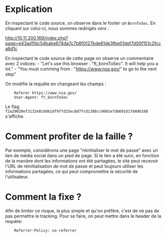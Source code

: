 # Explication

En inspectant le code source, on observe dans le footer un `BornToSec`.
En cliquant sur celui-ci, nous sommes redirigés vers :

http://10.11.200.169/index.php?page=e43ad1fdc54babe674da7c7b8f0127bde61de3fbe01def7d00f151c2fcca6d1c

En inspectant le code source de cette page on observe un commentaire avec 2 indices:
    - "Let's use this browser : "ft_bornToSec". It will help you a lot."
    - "You must cumming from : "https://www.nsa.gov/" to go to the next step"
  
On modifie la requête en changeant les champs :
```
    Referer https://www.nsa.gov/ 
	User-Agent: ft_bornToSec
```

Le flag `f2a29020ef3132e01dd61df97fd33ec8d7fcd1388cc9601e7db691d17d4d6188` s'affiche.

# Comment profiter de la faille ?

Par exemple, considérons une page "réinitialiser le mot de passe" avec un lien de média social dans un pied de page. Si le lien a été suivi, en fonction de la manière dont les informations ont été partagées, le site  peut recevoir l'URL de réinitialisation de mot de passe et peut toujours utiliser les informations partagées, ce qui peut compromettre la sécurité de l'utilisateur.

# Comment la fixe ?

Afin de limiter ce risque, la plus simple et qu'on préfère, c'est de ne pas de pas permettre le tracking. Pour se faire, on peut mettre dans le header de la requête:
```
    Referrer-Policy: no-referrer
```